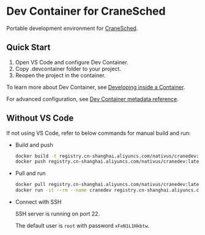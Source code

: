 # Dev Container for CraneSched

Portable development environment for [CraneSched](https://github.com/PKUHPC/CraneSched).

## Quick Start

1. Open VS Code and configure Dev Container. 
2. Copy .devcontainer folder to your project.
3. Reopen the project in the container.

To learn more about Dev Container, see [Developing inside a Container](https://code.visualstudio.com/docs/remote/containers).

For advanced configuration, see [Dev Container metadata reference](https://containers.dev/implementors/json_reference/). 

## Without VS Code

If not using VS Code, refer to below commands for manual build and run: 

- Build and push
    ```sh
    docker build -t registry.cn-shanghai.aliyuncs.com/nativus/cranedev:latest .
    docker push registry.cn-shanghai.aliyuncs.com/nativus/cranedev:latest
    ```

- Pull and run
    ```sh
    docker pull registry.cn-shanghai.aliyuncs.com/nativus/cranedev:latest
    docker run -it --rm --name cranedev registry.cn-shanghai.aliyuncs.com/nativus/cranedev:latest
    ```
- Connect with SSH
    
    SSH server is running on port 22. 
    
    The default user is `root` with password `xFeN1L1Hkbtw`.

